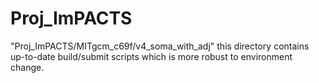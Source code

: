 # Proj_ImPACTS

"Proj_ImPACTS/MITgcm_c69f/v4_soma_with_adj" this directory contains up-to-date build/submit scripts which is more robust to environment change.
